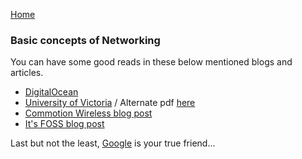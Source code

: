 [Home](../README.md)

### Basic concepts of Networking  
You can have some good reads in these below mentioned blogs and articles.
* [DigitalOcean](https://www.digitalocean.com/community/tutorials/an-introduction-to-networking-terminology-interfaces-and-protocols)
* [University of Victoria](https://www.ece.uvic.ca/~itraore/elec567-13/notes/dist-03-4.pdf) / Alternate pdf [here](../images/basic_networking.pdf)
* [Commotion Wireless blog post](https://commotionwireless.net/docs/cck/networking/learn-networking-basics/)
* [It's FOSS blog post](https://itsfoss.com/basic-linux-networking-commands/)

Last but not the least, [Google](https://www.google.com/) is your true friend...
